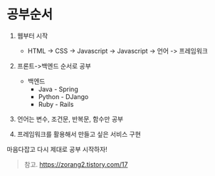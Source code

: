 # 공부순서

1. 웹부터 시작   
    - HTML -> CSS -> Javascript -> Javascript -> 언어 -> 프레임워크

2. 프론트->백엔드 순서로 공부
    - 백엔드
        - Java - Spring
        - Python - DJango
        - Ruby - Rails

3. 언어는 변수, 조건문, 반복문, 함수만 공부

4. 프레임워크를 활용해서 만들고 싶은 서비스 구현


마음다잡고 다시 제대로 공부 시작하자!

> 참고. https://zorang2.tistory.com/17
